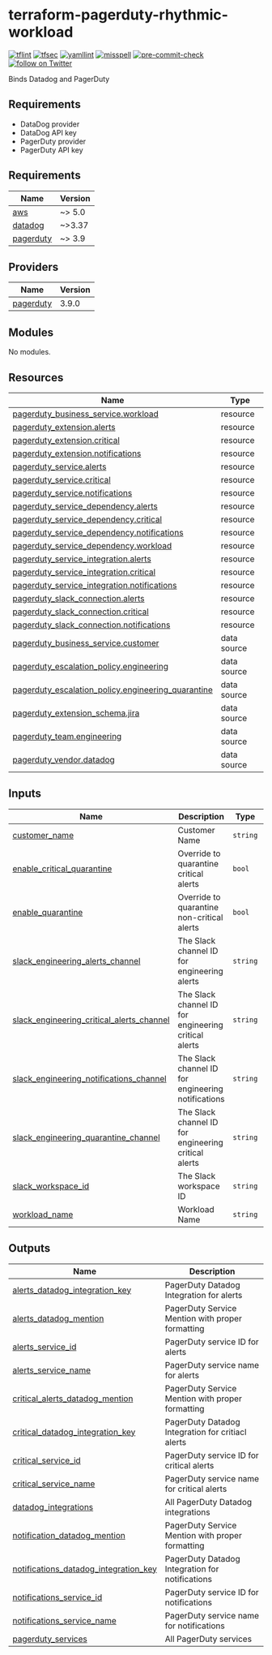 # terraform-pagerduty-rhythmic-workload
[![tflint](https://github.com/rhythmictech/terraform-pagerduty-rhythmic-workload/workflows/tflint/badge.svg?branch=master&event=push)](https://github.com/rhythmictech/terraform-pagerduty-rhythmic-workload/actions?query=workflow%3Atflint+event%3Apush+branch%3Amaster)
[![tfsec](https://github.com/rhythmictech/terraform-pagerduty-rhythmic-workload/workflows/tfsec/badge.svg?branch=master&event=push)](https://github.com/rhythmictech/terraform-pagerduty-rhythmic-workload/actions?query=workflow%3Atfsec+event%3Apush+branch%3Amaster)
[![yamllint](https://github.com/rhythmictech/terraform-pagerduty-rhythmic-workload/workflows/yamllint/badge.svg?branch=master&event=push)](https://github.com/rhythmictech/terraform-pagerduty-rhythmic-workload/actions?query=workflow%3Ayamllint+event%3Apush+branch%3Amaster)
[![misspell](https://github.com/rhythmictech/terraform-pagerduty-rhythmic-workload/workflows/misspell/badge.svg?branch=master&event=push)](https://github.com/rhythmictech/terraform-pagerduty-rhythmic-workload/actions?query=workflow%3Amisspell+event%3Apush+branch%3Amaster)
[![pre-commit-check](https://github.com/rhythmictech/terraform-pagerduty-rhythmic-workload/workflows/pre-commit-check/badge.svg?branch=master&event=push)](https://github.com/rhythmictech/terraform-pagerduty-rhythmic-workload/actions?query=workflow%3Apre-commit-check+event%3Apush+branch%3Amaster)
<a href="https://twitter.com/intent/follow?screen_name=RhythmicTech"><img src="https://img.shields.io/twitter/follow/RhythmicTech?style=social&logo=twitter" alt="follow on Twitter"></a>

Binds Datadog and PagerDuty

## Requirements
* DataDog provider
* DataDog API key
* PagerDuty provider
* PagerDuty API key

<!-- BEGINNING OF PRE-COMMIT-TERRAFORM DOCS HOOK -->
## Requirements

| Name | Version |
|------|---------|
| <a name="requirement_aws"></a> [aws](#requirement\_aws) | ~> 5.0 |
| <a name="requirement_datadog"></a> [datadog](#requirement\_datadog) | ~>3.37 |
| <a name="requirement_pagerduty"></a> [pagerduty](#requirement\_pagerduty) | ~> 3.9 |

## Providers

| Name | Version |
|------|---------|
| <a name="provider_pagerduty"></a> [pagerduty](#provider\_pagerduty) | 3.9.0 |

## Modules

No modules.

## Resources

| Name | Type |
|------|------|
| [pagerduty_business_service.workload](https://registry.terraform.io/providers/PagerDuty/pagerduty/latest/docs/resources/business_service) | resource |
| [pagerduty_extension.alerts](https://registry.terraform.io/providers/PagerDuty/pagerduty/latest/docs/resources/extension) | resource |
| [pagerduty_extension.critical](https://registry.terraform.io/providers/PagerDuty/pagerduty/latest/docs/resources/extension) | resource |
| [pagerduty_extension.notifications](https://registry.terraform.io/providers/PagerDuty/pagerduty/latest/docs/resources/extension) | resource |
| [pagerduty_service.alerts](https://registry.terraform.io/providers/PagerDuty/pagerduty/latest/docs/resources/service) | resource |
| [pagerduty_service.critical](https://registry.terraform.io/providers/PagerDuty/pagerduty/latest/docs/resources/service) | resource |
| [pagerduty_service.notifications](https://registry.terraform.io/providers/PagerDuty/pagerduty/latest/docs/resources/service) | resource |
| [pagerduty_service_dependency.alerts](https://registry.terraform.io/providers/PagerDuty/pagerduty/latest/docs/resources/service_dependency) | resource |
| [pagerduty_service_dependency.critical](https://registry.terraform.io/providers/PagerDuty/pagerduty/latest/docs/resources/service_dependency) | resource |
| [pagerduty_service_dependency.notifications](https://registry.terraform.io/providers/PagerDuty/pagerduty/latest/docs/resources/service_dependency) | resource |
| [pagerduty_service_dependency.workload](https://registry.terraform.io/providers/PagerDuty/pagerduty/latest/docs/resources/service_dependency) | resource |
| [pagerduty_service_integration.alerts](https://registry.terraform.io/providers/PagerDuty/pagerduty/latest/docs/resources/service_integration) | resource |
| [pagerduty_service_integration.critical](https://registry.terraform.io/providers/PagerDuty/pagerduty/latest/docs/resources/service_integration) | resource |
| [pagerduty_service_integration.notifications](https://registry.terraform.io/providers/PagerDuty/pagerduty/latest/docs/resources/service_integration) | resource |
| [pagerduty_slack_connection.alerts](https://registry.terraform.io/providers/PagerDuty/pagerduty/latest/docs/resources/slack_connection) | resource |
| [pagerduty_slack_connection.critical](https://registry.terraform.io/providers/PagerDuty/pagerduty/latest/docs/resources/slack_connection) | resource |
| [pagerduty_slack_connection.notifications](https://registry.terraform.io/providers/PagerDuty/pagerduty/latest/docs/resources/slack_connection) | resource |
| [pagerduty_business_service.customer](https://registry.terraform.io/providers/PagerDuty/pagerduty/latest/docs/data-sources/business_service) | data source |
| [pagerduty_escalation_policy.engineering](https://registry.terraform.io/providers/PagerDuty/pagerduty/latest/docs/data-sources/escalation_policy) | data source |
| [pagerduty_escalation_policy.engineering_quarantine](https://registry.terraform.io/providers/PagerDuty/pagerduty/latest/docs/data-sources/escalation_policy) | data source |
| [pagerduty_extension_schema.jira](https://registry.terraform.io/providers/PagerDuty/pagerduty/latest/docs/data-sources/extension_schema) | data source |
| [pagerduty_team.engineering](https://registry.terraform.io/providers/PagerDuty/pagerduty/latest/docs/data-sources/team) | data source |
| [pagerduty_vendor.datadog](https://registry.terraform.io/providers/PagerDuty/pagerduty/latest/docs/data-sources/vendor) | data source |

## Inputs

| Name | Description | Type | Default | Required |
|------|-------------|------|---------|:--------:|
| <a name="input_customer_name"></a> [customer\_name](#input\_customer\_name) | Customer Name | `string` | n/a | yes |
| <a name="input_enable_critical_quarantine"></a> [enable\_critical\_quarantine](#input\_enable\_critical\_quarantine) | Override to quarantine critical alerts | `bool` | `false` | no |
| <a name="input_enable_quarantine"></a> [enable\_quarantine](#input\_enable\_quarantine) | Override to quarantine non-critical alerts | `bool` | `false` | no |
| <a name="input_slack_engineering_alerts_channel"></a> [slack\_engineering\_alerts\_channel](#input\_slack\_engineering\_alerts\_channel) | The Slack channel ID for engineering alerts | `string` | n/a | yes |
| <a name="input_slack_engineering_critical_alerts_channel"></a> [slack\_engineering\_critical\_alerts\_channel](#input\_slack\_engineering\_critical\_alerts\_channel) | The Slack channel ID for engineering critical alerts | `string` | n/a | yes |
| <a name="input_slack_engineering_notifications_channel"></a> [slack\_engineering\_notifications\_channel](#input\_slack\_engineering\_notifications\_channel) | The Slack channel ID for engineering notifications | `string` | n/a | yes |
| <a name="input_slack_engineering_quarantine_channel"></a> [slack\_engineering\_quarantine\_channel](#input\_slack\_engineering\_quarantine\_channel) | The Slack channel ID for engineering critical alerts | `string` | n/a | yes |
| <a name="input_slack_workspace_id"></a> [slack\_workspace\_id](#input\_slack\_workspace\_id) | The Slack workspace ID | `string` | n/a | yes |
| <a name="input_workload_name"></a> [workload\_name](#input\_workload\_name) | Workload Name | `string` | n/a | yes |

## Outputs

| Name | Description |
|------|-------------|
| <a name="output_alerts_datadog_integration_key"></a> [alerts\_datadog\_integration\_key](#output\_alerts\_datadog\_integration\_key) | PagerDuty Datadog Integration for alerts |
| <a name="output_alerts_datadog_mention"></a> [alerts\_datadog\_mention](#output\_alerts\_datadog\_mention) | PagerDuty Service Mention with proper formatting |
| <a name="output_alerts_service_id"></a> [alerts\_service\_id](#output\_alerts\_service\_id) | PagerDuty service ID for alerts |
| <a name="output_alerts_service_name"></a> [alerts\_service\_name](#output\_alerts\_service\_name) | PagerDuty service name for alerts |
| <a name="output_critical_alerts_datadog_mention"></a> [critical\_alerts\_datadog\_mention](#output\_critical\_alerts\_datadog\_mention) | PagerDuty Service Mention with proper formatting |
| <a name="output_critical_datadog_integration_key"></a> [critical\_datadog\_integration\_key](#output\_critical\_datadog\_integration\_key) | PagerDuty Datadog Integration for critiacl alerts |
| <a name="output_critical_service_id"></a> [critical\_service\_id](#output\_critical\_service\_id) | PagerDuty service ID for critical alerts |
| <a name="output_critical_service_name"></a> [critical\_service\_name](#output\_critical\_service\_name) | PagerDuty service name for critical alerts |
| <a name="output_datadog_integrations"></a> [datadog\_integrations](#output\_datadog\_integrations) | All PagerDuty Datadog integrations |
| <a name="output_notification_datadog_mention"></a> [notification\_datadog\_mention](#output\_notification\_datadog\_mention) | PagerDuty Service Mention with proper formatting |
| <a name="output_notifications_datadog_integration_key"></a> [notifications\_datadog\_integration\_key](#output\_notifications\_datadog\_integration\_key) | PagerDuty Datadog Integration for notifications |
| <a name="output_notifications_service_id"></a> [notifications\_service\_id](#output\_notifications\_service\_id) | PagerDuty service ID for notifications |
| <a name="output_notifications_service_name"></a> [notifications\_service\_name](#output\_notifications\_service\_name) | PagerDuty service name for notifications |
| <a name="output_pagerduty_services"></a> [pagerduty\_services](#output\_pagerduty\_services) | All PagerDuty services |
<!-- END OF PRE-COMMIT-TERRAFORM DOCS HOOK -->
